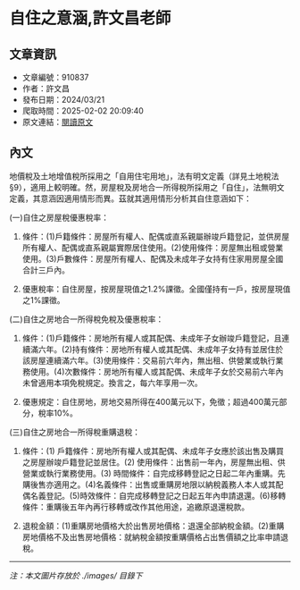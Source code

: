 # 自住之意涵,許文昌老師

## 文章資訊
- 文章編號：910837
- 作者：許文昌
- 發布日期：2024/03/21
- 爬取時間：2025-02-02 20:09:40
- 原文連結：[閱讀原文](https://real-estate.get.com.tw/Columns/detail.aspx?no=910837)

## 內文
地價稅及土地增值稅所採用之「自用住宅用地」，法有明文定義（詳見土地稅法§9），適用上較明確。然，房屋稅及房地合一所得稅所採用之「自住」，法無明文定義，其意涵因適用情形而異。茲就其適用情形分析其自住意涵如下：

(一)自住之房屋稅優惠稅率：

1. 條件：(1)戶籍條件：房屋所有權人、配偶或直系親屬辦竣戶籍登記，並供房屋所有權人、配偶或直系親屬實際居住使用。(2)使用條件：房屋無出租或營業使用。(3)戶數條件：房屋所有權人、配偶及未成年子女持有住家用房屋全國合計三戶內。

2. 優惠稅率：自住房屋，按房屋現值之1.2%課徵。全國僅持有一戶，按房屋現值之1%課徵。

(二)自住之房地合一所得稅免稅及優惠稅率：

1. 條件：(1)戶籍條件：房地所有權人或其配偶、未成年子女辦竣戶籍登記，且連續滿六年。(2)持有條件：房地所有權人或其配偶、未成年子女持有並居住於該房屋連續滿六年。(3)使用條件：交易前六年內，無出租、供營業或執行業務使用。(4)次數條件：房地所有權人或其配偶、未成年子女於交易前六年內未曾適用本項免稅規定。換言之，每六年享用一次。

2. 優惠規定：自住房地，房地交易所得在400萬元以下，免徵；超過400萬元部分，稅率10%。

(三)自住之房地合一所得稅重購退稅：

1. 條件：(1) 戶籍條件：房地所有權人或其配偶、未成年子女應於該出售及購買之房屋辦竣戶籍登記並居住。(2) 使用條件：出售前一年內，房屋無出租、供營業或執行業務使用。(3) 時間條件：自完成移轉登記之日起二年內重購。先購後售亦適用之。(4)名義條件：出售或重購房地限以納稅義務人本人或其配偶名義登記。(5)時效條件：自完成移轉登記之日起五年內申請退還。(6)移轉條件：重購後五年內再行移轉或改作其他用途，追繳原退還稅款。

2. 退稅金額：(1)重購房地價格大於出售房地價格：退還全部納稅金額。(2)重購房地價格不及出售房地價格：就納稅金額按重購價格占出售價額之比率申請退稅。

---
*注：本文圖片存放於 ./images/ 目錄下*
